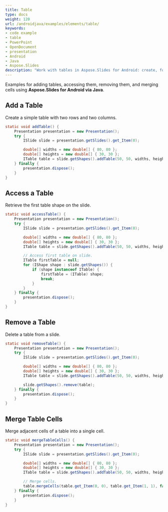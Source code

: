 ```yaml
---
title: Table
type: docs
weight: 120
url: /androidjava/examples/elements/table/
keywords:
- code example
- table
- PowerPoint
- OpenDocument
- presentation
- Android
- Java
- Aspose.Slides
description: "Work with tables in Aspose.Slides for Android: create, format, merge cells, apply styles, import data, and export with Java examples for PPT, PPTX, and ODP."
---
```


Examples for adding tables, accessing them, removing them, and merging cells using **Aspose.Slides for Android via Java**.

## **Add a Table**

Create a simple table with two rows and two columns.

```java
static void addTable() {
    Presentation presentation = new Presentation();
    try {
        ISlide slide = presentation.getSlides().get_Item(0);

        double[] widths = new double[] { 80, 80 };
        double[] heights = new double[] { 30, 30 };
        ITable table = slide.getShapes().addTable(50, 50, widths, heights);
    } finally {
        presentation.dispose();
    }
}
```

## **Access a Table**

Retrieve the first table shape on the slide.

```java
static void accessTable() {
    Presentation presentation = new Presentation();
    try {
        ISlide slide = presentation.getSlides().get_Item(0);

        double[] widths = new double[] { 80, 80 };
        double[] heights = new double[] { 30, 30 };
        ITable table = slide.getShapes().addTable(50, 50, widths, heights);

        // Access first table on slide.
        ITable firstTable = null;
        for (IShape shape : slide.getShapes()) {
            if (shape instanceof ITable) {
                firstTable = (ITable) shape;
                break;
            }
        }
    } finally {
        presentation.dispose();
    }
}
```

## **Remove a Table**

Delete a table from a slide.

```java
static void removeTable() {
    Presentation presentation = new Presentation();
    try {
        ISlide slide = presentation.getSlides().get_Item(0);

        double[] widths = new double[] { 80, 80 };
        double[] heights = new double[] { 30, 30 };
        ITable table = slide.getShapes().addTable(50, 50, widths, heights);

        slide.getShapes().remove(table);
    } finally {
        presentation.dispose();
    }
}
```

## **Merge Table Cells**

Merge adjacent cells of a table into a single cell.

```java
static void mergeTableCells() {
    Presentation presentation = new Presentation();
    try {
        ISlide slide = presentation.getSlides().get_Item(0);

        double[] widths = new double[] { 80, 80 };
        double[] heights = new double[] { 30, 30 };
        ITable table = slide.getShapes().addTable(50, 50, widths, heights);

        // Merge cells.
        table.mergeCells(table.get_Item(0, 0), table.get_Item(1, 1), false);
    } finally {
        presentation.dispose();
    }
}
```
